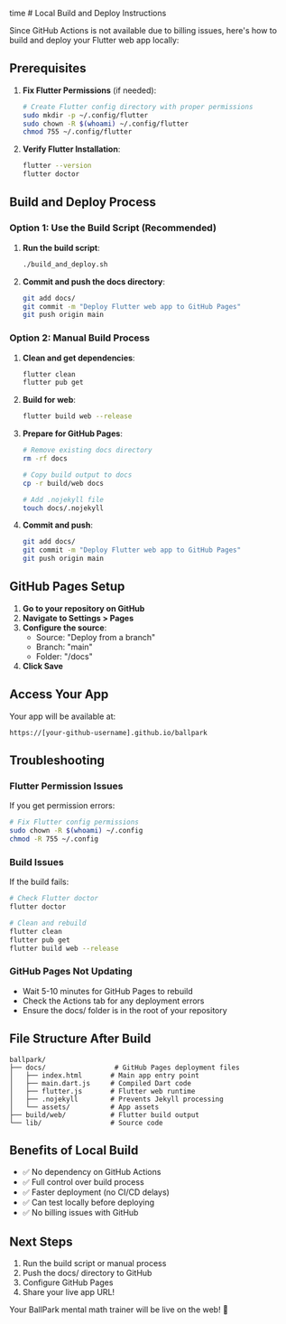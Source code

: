 time # Local Build and Deploy Instructions

Since GitHub Actions is not available due to billing issues, here's how to build and deploy your Flutter web app locally:

## Prerequisites

1. **Fix Flutter Permissions** (if needed):
   ```bash
   # Create Flutter config directory with proper permissions
   sudo mkdir -p ~/.config/flutter
   sudo chown -R $(whoami) ~/.config/flutter
   chmod 755 ~/.config/flutter
   ```

2. **Verify Flutter Installation**:
   ```bash
   flutter --version
   flutter doctor
   ```

## Build and Deploy Process

### Option 1: Use the Build Script (Recommended)

1. **Run the build script**:
   ```bash
   ./build_and_deploy.sh
   ```

2. **Commit and push the docs directory**:
   ```bash
   git add docs/
   git commit -m "Deploy Flutter web app to GitHub Pages"
   git push origin main
   ```

### Option 2: Manual Build Process

1. **Clean and get dependencies**:
   ```bash
   flutter clean
   flutter pub get
   ```

2. **Build for web**:
   ```bash
   flutter build web --release
   ```

3. **Prepare for GitHub Pages**:
   ```bash
   # Remove existing docs directory
   rm -rf docs
   
   # Copy build output to docs
   cp -r build/web docs
   
   # Add .nojekyll file
   touch docs/.nojekyll
   ```

4. **Commit and push**:
   ```bash
   git add docs/
   git commit -m "Deploy Flutter web app to GitHub Pages"
   git push origin main
   ```

## GitHub Pages Setup

1. **Go to your repository on GitHub**
2. **Navigate to Settings > Pages**
3. **Configure the source**:
   - Source: "Deploy from a branch"
   - Branch: "main" 
   - Folder: "/docs"
4. **Click Save**

## Access Your App

Your app will be available at:
```
https://[your-github-username].github.io/ballpark
```

## Troubleshooting

### Flutter Permission Issues
If you get permission errors:
```bash
# Fix Flutter config permissions
sudo chown -R $(whoami) ~/.config
chmod -R 755 ~/.config
```

### Build Issues
If the build fails:
```bash
# Check Flutter doctor
flutter doctor

# Clean and rebuild
flutter clean
flutter pub get
flutter build web --release
```

### GitHub Pages Not Updating
- Wait 5-10 minutes for GitHub Pages to rebuild
- Check the Actions tab for any deployment errors
- Ensure the docs/ folder is in the root of your repository

## File Structure After Build

```
ballpark/
├── docs/                 # GitHub Pages deployment files
│   ├── index.html       # Main app entry point
│   ├── main.dart.js     # Compiled Dart code
│   ├── flutter.js       # Flutter web runtime
│   ├── .nojekyll        # Prevents Jekyll processing
│   └── assets/          # App assets
├── build/web/           # Flutter build output
└── lib/                 # Source code
```

## Benefits of Local Build

- ✅ No dependency on GitHub Actions
- ✅ Full control over build process
- ✅ Faster deployment (no CI/CD delays)
- ✅ Can test locally before deploying
- ✅ No billing issues with GitHub

## Next Steps

1. Run the build script or manual process
2. Push the docs/ directory to GitHub
3. Configure GitHub Pages
4. Share your live app URL!

Your BallPark mental math trainer will be live on the web! 🚀
